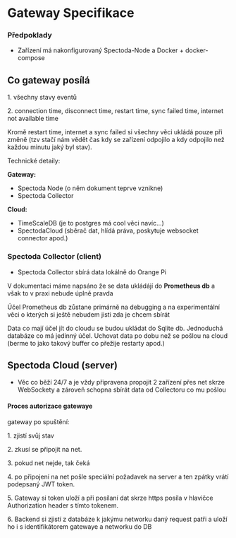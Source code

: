 # Gateway Specifikace

### Předpoklady
- Zařízení má nakonfigurovaný Spectoda-Node a Docker + docker-compose

## **Co gateway posílá**

1\. všechny stavy eventů

2\. connection time, disconnect time, restart time, sync failed time, internet not available time

Kromě restart time, internet a sync failed si všechny věci ukládá pouze při změně (tzv stačí nám vědět čas kdy se zařízení odpojilo a kdy odpojilo než každou minutu jaký byl stav).

  

Technické detaily:

**Gateway:**

*   Spectoda Node (o něm dokument teprve vznikne)
*   Spectoda Collector

**Cloud:**

*   TimeScaleDB (je to postgres má cool věci navíc...)
*   SpectodaCloud (sběrač dat, hlídá práva, poskytuje websocket connector apod.)

  

### Spectoda Collector (client)

*   Spectoda Collector sbírá data lokálně do Orange Pi

V dokumentaci máme napsáno že se data ukládájí do **Prometheus db** a však to v praxi nebude úplně pravda

  

Účel Prometheus db zůstane primárně na debugging a na experimentální věci o kterých si ještě nebudem jisti zda je chcem sbírát

  

Data co mají účel jít do cloudu se budou ukládat do Sqlite db. Jednoduchá databáze co má jedinný účel. Uchovat data po dobu než se pošlou na cloud (berme to jako takový buffer co přežije restarty apod.)

  

## Spectoda Cloud (server)

*   Věc co běží 24/7 a je vždy připravena propojit 2 zařízení přes net skrze WebSockety a zároveň schopna sbírát data od Collectoru co mu pošlou

#### Proces autorizace gatewaye

gateway po spuštění:

1\. zjistí svůj stav

2\. zkusí se připojit na net.

3\. pokud net nejde, tak čeká

4\. po připojení na net pošle speciální požadavek na server a ten zpátky vrátí podepsaný JWT token.

5\. Gateway si token uloží a při posílaní dat skrze https posíla v hlavičce Authorization header s tímto tokenem.

6\. Backend si zjistí z databáze k jakýmu networku daný request patři a uloží ho i s identifikátorem gatewaye a networku do DB